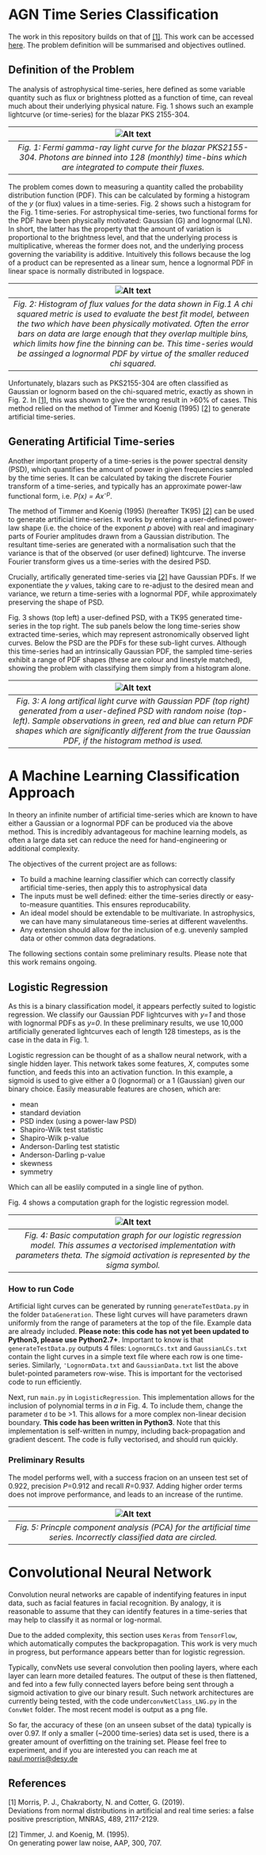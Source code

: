 # AGN Time Series Classification

The work in this repository builds on that of [[1]](#1). This work can be accessed [here](https://arxiv.org/abs/1908.04135). The problem definition will be summarised and objectives outlined. 

## Definition of the Problem

The analysis of astrophysical time-series, here defined as some variable quantity such as flux or brightness plotted as a function of time, can reveal much about their underlying physical nature. Fig. 1 shows such an example lightcurve (or time-series) for the blazar PKS 2155-304. 

| ![Alt text](./figs/PKS2155_LC.png?raw=true) |
|:--:| 
| *Fig. 1: Fermi gamma-ray light curve for the blazar PKS2155-304. Photons are binned into 128 (monthly) time-bins which are integrated to compute their fluxes.* |


The problem comes down to measuring a quantity called the probability distribution function (PDF). This can be calculated by forming a histogram of the *y* (or flux) values in a time-series. Fig. 2 shows such a histogram for the Fig. 1 time-series. For astrophysical time-series, two functional forms for the PDF have been physically motivated: Gaussian (G) and lognormal (LN). In short, the latter has the property that the amount of variation is proportional to the brightness level, and that the underlying process is multiplicative, whereas the former does not, and the underlying process governing the variability is additive. Intuitively this follows because the log of a product can be represented as a linear sum, hence a lognormal PDF in linear space is normally distributed in logspace.  

| ![Alt text](./figs/PKS2155_PDF.png?raw=true) |
|:--:| 
| *Fig. 2: Histogram of flux values for the data shown in Fig.1 A chi squared metric is used to evaluate the best fit model, between the two which have been physically motivated. Often the error bars on data are large enough that they overlap multiple bins, which limits how fine the binning can be. This time-series would be assinged a lognormal PDF by virtue of the smaller reduced chi squared.* |

Unfortunately, blazars such as PKS2155-304 are often classified as Gaussian or lognorm based on the chi-squared metric, exactly as shown in Fig. 2. In [[1]](#1), this was shown to give the wrong result in >60\% of cases. This method relied on the method of Timmer and Koenig (1995) [[2]](#2) to generate artificial time-series. 

## Generating Artificial Time-series

Another important property of a time-series is the power spectral density (PSD), which quantifies the amount of power in given frequencies sampled by the time series. It can be calculated by taking the discrete Fourier transform of a time-series, and typically has an approximate power-law functional form, i.e. *P(x) = Ax*<sup>*-p*</sup>. 

The method of Timmer and Koenig (1995) (hereafter TK95) [[2]](#2) can be used to generate artificial time-series. It works by entering a user-defined power-law shape (i.e. the choice of the exponent *p* above) with real and imaginary parts of Fourier amplitudes drawn from a Gaussian distribution. The resultant time-series are generated with a normalisation such that the variance is that of the observed (or user defined) lightcurve. The inverse Fourier transform gives us a time-series with the desired PSD.

Crucially, artifically generated time-series via [[2]](#2) have Gaussian PDFs. If we exponentiate the *y* values, taking care to re-adjust to the desired mean and variance, we return a time-series with a lognormal PDF, while approximately preserving the shape of PSD. 

Fig. 3 shows (top left) a user-defined PSD, with a TK95 generated time-series in the top right. The sub panels below the long time-series show extracted time-series, which may represent astronomically observed light curves. Below the PSD are the PDFs for these sub-light curves. Although this time-series had an intrinsically Gaussian PDF, the sampled time-series exhibit a range of PDF shapes (these are colour and linestyle matched), showing the problem with classifying them simply from a histogram alone.

|![Alt text](./figs/nonStationarity.png?raw=true )|
|:--:| 
| *Fig. 3: A long artifical light curve with Gaussian PDF (top right) generated from a user-defined PSD with random noise (top-left). Sample observations in green, red and blue can return PDF shapes which are significantly different from the true Gaussian PDF, if the histogram method is used.* |

# A Machine Learning Classification Approach

In theory an infinite number of artificial time-series which are known to have either a Gaussian or a lognormal PDF can be produced via the above method. This is incredibly advantageous for machine learning models, as often a large data set can reduce the need for hand-engineering or additional complexity. 

The objectives of the current project are as follows:

* To build a machine learning classifier which can correctly classify artificial time-series, then apply this to astrophysical data
* The inputs must be well defined: either the time-series directly or easy-to-measure quantities. This ensures reproducability.
* An ideal model should be extendable to be multivariate. In astrophysics, we can have many simulataneous time-series at different wavelenths.
* Any extension should allow for the inclusion of e.g. unevenly sampled data or other common data degradations. 

The following sections contain some preliminary results. Please note that this work remains ongoing. 


## Logistic Regression

As this is a binary classification model, it appears perfectly suited to logistic regression. We classify our Gaussian PDF lightcurves with *y=1* and those with lognormal PDFs as *y=0*. In these preliminary results, we use 10,000 artificially generated lightcurves each of length 128 timesteps, as is the case in the data in Fig. 1. 

Logistic regression can be thought of as a shallow neural network, with a single hidden layer. This network takes some features, $X$, computes some function, and feeds this into an activation function. In this example, a sigmoid is used to give either a 0 (lognormal) or a 1 (Gaussian) given our binary choice. Easily measurable features are chosen, which are:

* mean
* standard deviation
* PSD index (using a power-law PSD)
* Shapiro-Wilk test statistic
* Shapiro-Wilk p-value
* Anderson-Darling test statistic
* Anderson-Darling p-value
* skewness
* symmetry

Which can all be easlily computed in a single line of python. 

Fig. 4 shows a computation graph for the logistic regression model.

|![Alt text](./figs/logRmodel.png?raw=true )|
|:--:| 
| *Fig. 4: Basic computation graph for our logistic regression model. This assumes a vectorised implementation with parameters theta. The sigmoid activation is represented by the sigma symbol.* |

### How to run Code

Artificial light curves can be generated by running `generateTestData.py` in the folder `DataGeneration`. These light curves will have parameters drawn uniformly from the range of parameters at the top of the file. Example data are already included. **Please note: this code has not yet been updated to Python3, please use Python2.7+**. Important to know is that `generateTestData.py` outputs 4 files: `LognormLCs.txt` and `GaussianLCs.txt` contain the light curves in a simple text file where each row is one time-series. Similarly, `'LognormData.txt` and `GaussianData.txt` list the above bulet-pointed parameters row-wise. This is important for the vectorised code to run efficiently.

Next, run `main.py` in `LogisticRegression`. This implementation allows for the inclusion of polynomial terms in *a* in Fig. 4. To include them, change the parameter `d` to be >1. This allows for a more complex non-linear decision boundary. **This code has been written in Python3**. Note that this implementation is self-written in numpy, including back-propagation and gradient descent. The code is fully vectorised, and should run quickly. 

### Preliminary Results

The model performs well, with a success fracion on an unseen test set of 0.922, precision *P*=0.912 and recall *R*=0.937. Adding higher order terms does not improve performance, and leads to an increase of the runtime. 


|![Alt text](./LogisticRegression/main_PCA.png?raw=true )|
|:--:| 
| *Fig. 5: Princple component analysis (PCA) for the artificial time series. Incorrectly classified data are circled.* |

# Convolutional Neural Network

Convolution neural networks are capable of indentifying features in input data, such as facial features in facial recognition. By analogy, it is reasonable to assume that they can identify features in a time-series that may help to classify it as normal or log-normal. 

Due to the added complexity, this section uses `Keras` from `TensorFlow`, which automatically computes the backpropagation. This work is very much in progress, but performance appears better than for logistic regression.

Typically, convNets use several convolution then pooling layers, where each layer can learn more detailed features. The output of these is then flattened, and fed into a few fully connected layers before being sent through a sigmoid activation to give our binary result. Such network architectures are currently being tested, with the code under`convNetClass_LNG.py` in the `ConvNet` folder. The most recent model is output as a png file.

So far, the accuracy of these (on an unseen subset of the data) typically is over 0.97. If only a smaller (~2000 time-series) data set is used, there is a greater amount of overfitting on the training set. Please feel free to experiment, and if you are interested you can reach me at paul.morris@desy.de




## References
<a id="1">[1]</a> 
Morris, P. J., Chakraborty, N. and Cotter, G. (2019).  
Deviations from normal distributions in artificial and real time series: a false positive prescription,
MNRAS, 489, 2117-2129.

<a id="2">[2]</a> 
Timmer, J. and Koenig, M. (1995).  
On generating power law noise, AAP, 300, 707.



